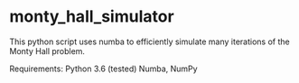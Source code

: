 # monty_hall_simulator
This python script uses numba to efficiently simulate many iterations of the Monty Hall problem.

Requirements:
  Python 3.6 (tested)
  Numba, NumPy
